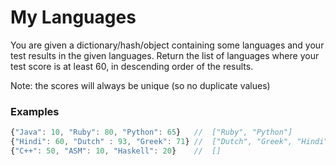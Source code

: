 # My Languages

You are given a dictionary/hash/object containing some languages and your test results in the given languages. Return the list of languages where your test score is at least 60, in descending order of the results.

Note: the scores will always be unique (so no duplicate values)

### Examples

```javascript
{"Java": 10, "Ruby": 80, "Python": 65}   //  ["Ruby", "Python"]
{"Hindi": 60, "Dutch" : 93, "Greek": 71} //  ["Dutch", "Greek", "Hindi"]
{"C++": 50, "ASM": 10, "Haskell": 20}    //  []
```
